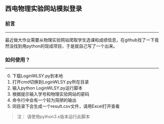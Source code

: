 ## 西电物理实验网站模拟登录

### 前言
***
最近做大作业需要从物理实验网站爬取学生选课和成绩信息，在github找了一下竟然没找到用python的现成项目，于是就自己写了一个出来。

### 如何使用？
***
0. 下载LoginWLSY.py到本地
1. 打开cmd切换到LoginWLSY.py所在目录
2. 输入python LoginWLSY.py运行脚本
3. 根据提示输入学号和物理实验网站的密码
4. 命令行中会有一个较为简陋的输出
5. 同目录下会生成一个result.csv文件，请用Excel打开查看
> 注： 请使用python3.x版本运行此脚本
